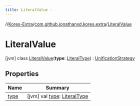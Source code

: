 ```yaml
---
title: LiteralValue -
---
```

//[Kores-Extra](../../../index.md)/[com.github.jonathanxd.kores.extra](../index.md)/[LiteralValue](index.md)



# LiteralValue  
 [jvm] class [LiteralValue](index.md)(**type**: [LiteralType](../-literal-type/index.md)) : [UnificationStrategy](../-unification-strategy/index.md)   


## Properties  
  
|  Name |  Summary | 
|---|---|
| <a name="com.github.jonathanxd.kores.extra/LiteralValue/type/#/PointingToDeclaration/"></a>[type](type.md)| <a name="com.github.jonathanxd.kores.extra/LiteralValue/type/#/PointingToDeclaration/"></a> [jvm] val [type](type.md): [LiteralType](../-literal-type/index.md)   <br>|


